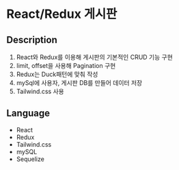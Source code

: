 # React/Redux 게시판

## Description
1. React와 Redux를 이용해 게시판의 기본적인 CRUD 기능 구현
2. limit, offset을 사용해 Pagination 구현
3. Redux는 Duck패턴에 맞춰 작성
4. mySql에 사용자, 게시판 DB를 만들어 데이터 저장
5. Tailwind.css 사용

## Language
- React 
- Redux
- Tailwind.css 
- mySQL
- Sequelize
